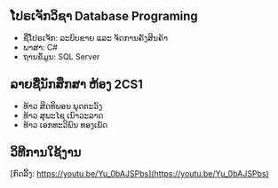 ## ໂປຣເຈັກວິຊາ Database Programing

 - ຊື່ໂປຣເຈັກ: ລະບົບຂາຍ ແລະ ຈັດການຄັງສິນຄ້າ
 - ພາສາ: C#
 - ຖານຂໍ້ມູນ: SQL Server

## ລາຍຊື່ນັກສຶກສາ ຫ້ອງ 2CS1

- ທ້າວ ສິດທິພອນ ພຸດຕະວົງ 
- ທ້າວ ສຸພະໄຊ ເນົາວະລາດ 
- ທ້າວ ເອກທະວີພົນ ທອງເພັດ




## ວິທີການໃຊ້ງານ

 [ກົດລິ້ງ: https://youtu.be/Yu_0bAJSPbs](https://youtu.be/Yu_0bAJSPbs)



